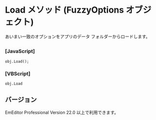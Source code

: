 # Load メソッド (FuzzyOptions オブジェクト)

あいまい一致のオプションをアプリのデータ フォルダーからロードします。

## 

### \[JavaScript\]

```
obj.Load();
```

### \[VBScript\]

```
obj.Load
```

## バージョン

EmEditor Professional Version 22.0 以上で利用できます。
